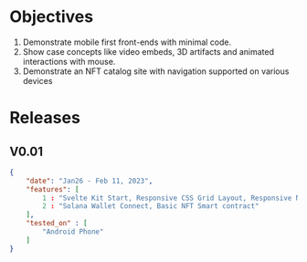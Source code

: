 # Objectives

1. Demonstrate mobile first front-ends with minimal code. 
2. Show case concepts like video embeds, 3D artifacts and animated interactions with mouse.  
3. Demonstrate an NFT catalog site with navigation supported on various devices


# Releases 
## V0.01

```json
{
    "date": "Jan26 - Feb 11, 2023",
    "features": [
        1 : "Svelte Kit Start, Responsive CSS Grid Layout, Responsive Nav Bar, Populate 3 collections of NFTs based on Fake Data"
        2 : "Solana Wallet Connect, Basic NFT Smart contract"
    ],
    "tested_on" : [
        "Android Phone"
    ]
}

```
